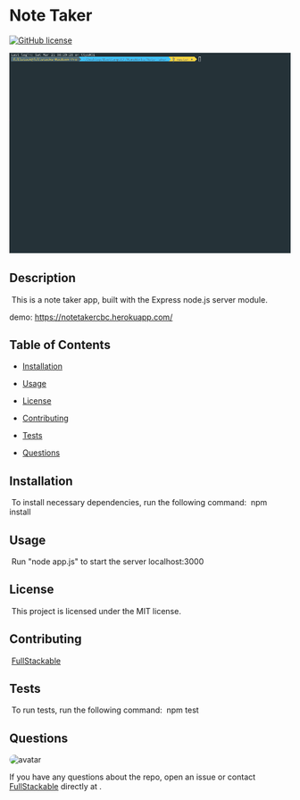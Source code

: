 # Note Taker
[![GitHub license](https://img.shields.io/badge/license-MIT-blue.svg)](https://github.com/FullStackable)

![FullStackable](note-taker.gif)

## Description
​
This is a note taker app, built with the Express node.js server module. 

demo: https://notetakercbc.herokuapp.com/
​
## Table of Contents
* [Installation](#installation) 
 
* [Usage](#usage) 
 
* [License](#license) 
 
* [Contributing](#contributing) 
 
* [Tests](#tests) 
 
* [Questions](#questions) 

## Installation
​
To install necessary dependencies, run the following command:
​
npm install
​
## Usage
​
Run "node app.js" to start the server localhost:3000
​
## License
​
This project is licensed under the MIT license.
  
## Contributing
​
[FullStackable]('https://github.com/FullStackable') 

## Tests
​
To run tests, run the following command:
​
npm test
​
## Questions
​
<img src="https://avatars1.githubusercontent.com/u/7883863?v=4" alt="avatar" style="border-radius: 16px" width="30" />

If you have any questions about the repo, open an issue or contact [FullStackable](https://github.com/FullStackable) directly at .
